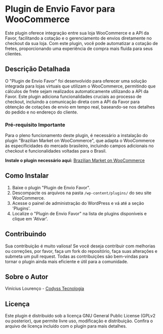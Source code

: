 # Plugin de Envio Favor para WooCommerce

Este plugin oferece  integração entre sua loja WooCommerce e a API da Favor, facilitando a cotação e o gerenciamento de envios diretamente no checkout da sua loja. Com este plugin, você pode automatizar a cotação de fretes, proporcionando uma experiência de compra mais fluída para seus clientes.

## Descrição Detalhada

O "Plugin de Envio Favor" foi desenvolvido para oferecer uma solução integrada para lojas virtuais que utilizam o WooCommerce, permitindo que cálculos de frete sejam realizados automaticamente utilizando a API da Favor. Este plugin adiciona funcionalidades cruciais ao processo de checkout, incluindo a comunicação direta com a API da Favor para obtenção de cotações de envio em tempo real, baseando-se nos detalhes do pedido e no endereço do cliente.

### Pré-requisito Importante

Para o pleno funcionamento deste plugin, é necessário a instalação do plugin "Brazilian Market on WooCommerce", que adapta o WooCommerce às especificidades do mercado brasileiro, incluindo campos adicionais no checkout e funcionalidades voltadas para o Brasil.

**Instale o plugin necessário aqui:** [Brazilian Market on WooCommerce](https://wordpress.org/plugins/woocommerce-extra-checkout-fields-for-brazil/)

## Como Instalar

1. Baixe o plugin "Plugin de Envio Favor".
2. Descompacte os arquivos na pasta `/wp-content/plugins/` do seu site WooCommerce.
3. Acesse o painel de administração do WordPress e vá até a seção 'Plugins'.
4. Localize o "Plugin de Envio Favor" na lista de plugins disponíveis e clique em 'Ativar'.

## Contribuindo

Sua contribuição é muito valiosa! Se você deseja contribuir com melhorias ou correções, por favor, faça um fork do repositório, faça suas alterações e submeta um pull request. Todas as contribuições são bem-vindas para tornar o plugin ainda mais eficiente e útil para a comunidade.

## Sobre o Autor

Vinícius Lourenço - [Codyss Tecnologia](https://codyss.com.br)


## Licença

Este plugin é distribuído sob a licença GNU General Public License (GPLv2 ou posterior), que permite livre uso, modificação e distribuição. Confira o arquivo de licença incluído com o plugin para mais detalhes.
